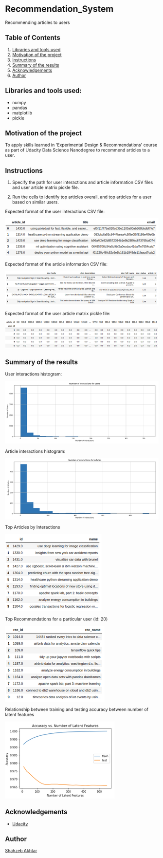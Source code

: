 # Recommendation_System
Recommending articles to users


## Table of Contents
 <ol>
   <li><a href="#head1"> Libraries and tools used</a>
   <li><a href="#head2"> Motivation of the project </a>
   <li><a href="#head3"> Instructions </a>
   <li><a href="#head4"> Summary of the results </a>
   <li><a href="#head5"> Acknowledgements </a>
   <li><a href="#head6"> Author </a>
</ol>

<h2 id="head1"> Libraries and tools used: </h2>

- numpy
- pandas
- matplotlib
- pickle

<h2 id="head2"> Motivation of the project</h2>
To apply skills learned in 'Experimental Design & Recommendations' course as part of Udacity Data Science Nanodegree to recommend articles to a user.

<h2 id="head3"> Instructions </h2>

1. Specify the path for user interactions and article information CSV files and user article matrix pickle file.

2. Run the cells to identify top articles overall, and top articles for a user based on similar users.

Expected format of the user interactions CSV file:

![user_interactions](screen_shots/user_interactions.png)

Expected format of the article information CSV file:

![articles](screen_shots/articles.png)

Expected format of the user article matrix pickle file:

![matrix](screen_shots/matrix.png)

<h2 id="head4"> Summary of the results </h2>

User interactions histogram:

![user_histogram](screen_shots/user_histogram.png)

Article interactions histogram:

![articles_interactions](screen_shots/articles_interactions.png)

Top Articles by Interactions

![top_articles](screen_shots/top_articles.png)

Top Recommendations for a particular user (id: 20)

![top_recommendation_for_a_user](screen_shots/top_recommendation_for_a_user.png)

Relationship between training and testing accuracy between number of latent features

![accuracy_vs_latent_features](screen_shots/accuracy_vs_latent_features.png)

<h2 id="head5"> Acknowledgements </h2>

- [Udacity](https://www.udacity.com/)

<h2 id="head7"> Author </h2>

[Shahzeb Akhtar](https://www.linkedin.com/in/shahzebakhtar/)
